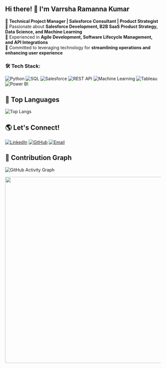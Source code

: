 
## Hi there! 👋 I'm Varrsha Ramanna Kumar
🔹 **Technical Project Manager | Salesforce Consultant | Product Strategist**  
🔹 Passionate about **Salesforce Development, B2B SaaS Product Strategy, Data Science, and Machine Learning**  
🔹 Experienced in **Agile Development, Software Lifecycle Management, and API Integrations**  
🔹 Committed to leveraging technology for **streamlining operations and enhancing user experience**  

### 🛠️ Tech Stack:
![Python](https://img.shields.io/badge/-Python-3776AB?style=flat-square&logo=python&logoColor=white)
![SQL](https://img.shields.io/badge/-SQL-4479A1?style=flat-square&logo=mysql&logoColor=white)
![Salesforce](https://img.shields.io/badge/-Salesforce-00A1E0?style=flat-square&logo=salesforce&logoColor=white)
![REST API](https://img.shields.io/badge/-REST%20API-02569B?style=flat-square&logo=postman&logoColor=white)
![Machine Learning](https://img.shields.io/badge/-Machine%20Learning-F7931E?style=flat-square&logo=pytorch&logoColor=white)
![Tableau](https://img.shields.io/badge/-Tableau-E97627?style=flat-square&logo=tableau&logoColor=white)
![Power BI](https://img.shields.io/badge/-Power%20BI-F2C811?style=flat-square&logo=powerbi&logoColor=black)

<!--
## 📊 GitHub Stats
![Varrsha's GitHub stats](https://github-readme-stats.vercel.app/api?username=Varsha-src&show_icons=true&theme=radical)

## 🔥 GitHub Streak
![GitHub Streak](https://github-readme-streak-stats.herokuapp.com/?user=Varsha-src&theme=radical)
-->

## 🌟 Top Languages
![Top Langs](https://github-readme-stats.vercel.app/api/top-langs/?username=Varsha-src&layout=compact&theme=radical)


## 🌎 Let's Connect!
[![LinkedIn](https://img.shields.io/badge/-LinkedIn-0077B5?style=flat-square&logo=linkedin&logoColor=white)](https://www.linkedin.com/in/vrk15797/)
[![GitHub](https://img.shields.io/badge/-GitHub-181717?style=flat-square&logo=github&logoColor=white)](https://github.com/Varsha-src)
[![Email](https://img.shields.io/badge/-Email-D14836?style=flat-square&logo=gmail&logoColor=white)](mailto:varshujul15@gmail.com)


## 🚀 Contribution Graph
![GitHub Activity Graph](https://github-readme-activity-graph.vercel.app/graph?username=Varsha-src&theme=react-dark)

<p align="center">
  <img src="https://media.giphy.com/media/xT9IgzoKnwFNmISR8I/giphy.gif" width="600">
</p>



<!--
**Varsha-src/Varsha-src** is a ✨ _special_ ✨ repository because its `README.md` (this file) appears on your GitHub profile.

Here are some ideas to get you started:

- 🔭 I’m currently working on ...
- 🌱 I’m currently learning ...
- 👯 I’m looking to collaborate on ...
- 🤔 I’m looking for help with ...
- 💬 Ask me about ...
- 📫 How to reach me: ...
- 😄 Pronouns: ...
- ⚡ Fun fact: ...
-->
